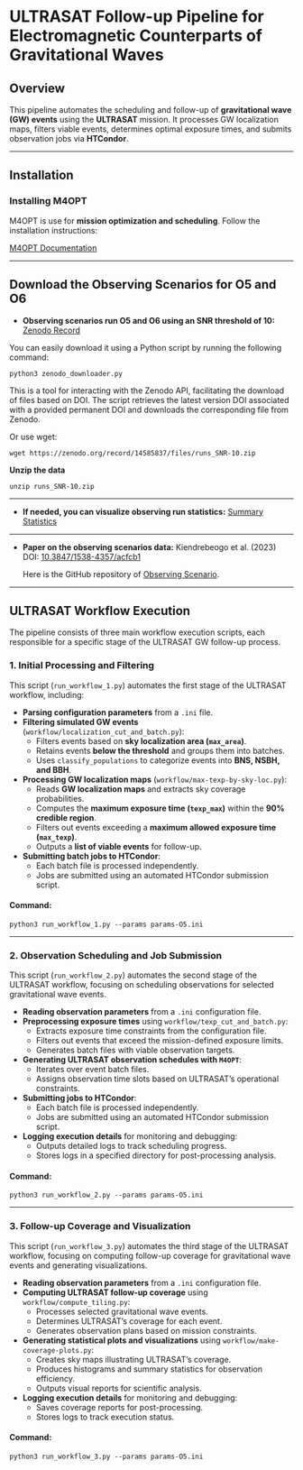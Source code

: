 # ULTRASAT Follow-up Pipeline for Electromagnetic Counterparts of Gravitational Waves


## Overview
This pipeline automates the scheduling and follow-up of **gravitational wave (GW) events** using the **ULTRASAT** mission. It processes GW localization maps, filters viable events, determines optimal exposure times, and submits observation jobs via **HTCondor**.

---
## Installation

### Installing M4OPT
M4OPT is use for **mission optimization and scheduling**.
Follow the installation instructions:

[M4OPT Documentation](doc/index.md)

---
## **Download the Observing Scenarios for O5 and O6**

- **Observing scenarios run O5 and O6 using an SNR threshold of 10:**
  [Zenodo Record](https://zenodo.org/records/14585837)

You can easily download it using a Python script by running the following command:

```
python3 zenodo_downloader.py
```
This is a tool for interacting with the Zenodo API, facilitating the download of files based on DOI. The script retrieves the latest version DOI associated with a provided permanent DOI and downloads the corresponding file from Zenodo.

Or use wget:

```
wget https://zenodo.org/record/14585837/files/runs_SNR-10.zip
```

**Unzip the data**

```
unzip runs_SNR-10.zip
```
---
- **If needed, you can visualize observing run statistics:**
  [Summary Statistics](doc/summary.rst)
---

- **Paper on the observing scenarios data:**
  Kiendrebeogo et al. (2023)
  DOI: [10.3847/1538-4357/acfcb1](https://iopscience.iop.org/article/10.3847/1538-4357/acfcb1)

  Here is the GitHub repository of [Observing Scenario](https://github.com/lpsinger/observing-scenarios-simulations).

---
## ULTRASAT Workflow Execution

The pipeline consists of three main workflow execution scripts, each responsible for a specific stage of the ULTRASAT GW follow-up process.

### **1. Initial Processing and Filtering**
This script (`run_workflow_1.py`) automates the first stage of the ULTRASAT workflow, including:
- **Parsing configuration parameters** from a `.ini` file.
- **Filtering simulated GW events** (`workflow/localization_cut_and_batch.py`):
  - Filters events based on **sky localization area (`max_area`)**.
  - Retains events **below the threshold** and groups them into batches.
  - Uses `classify_populations` to categorize events into **BNS, NSBH, and BBH**.
- **Processing GW localization maps** (`workflow/max-texp-by-sky-loc.py`):
  - Reads **GW localization maps** and extracts sky coverage probabilities.
  - Computes the **maximum exposure time (`texp_max`)** within the **90% credible region**.
  - Filters out events exceeding a **maximum allowed exposure time (`max_texp`)**.
  - Outputs a **list of viable events** for follow-up.
- **Submitting batch jobs to HTCondor**:
  - Each batch file is processed independently.
  - Jobs are submitted using an automated HTCondor submission script.

#### **Command:**
```
python3 run_workflow_1.py --params params-O5.ini
```
---
### **2. Observation Scheduling and Job Submission**
This script (`run_workflow_2.py`) automates the second stage of the ULTRASAT workflow, focusing on scheduling observations for selected gravitational wave events.

- **Reading observation parameters** from a `.ini` configuration file.
- **Preprocessing exposure times** using `workflow/texp_cut_and_batch.py`:
  - Extracts exposure time constraints from the configuration file.
  - Filters out events that exceed the mission-defined exposure limits.
  - Generates batch files with viable observation targets.
- **Generating ULTRASAT observation schedules with `M4OPT`**:
  - Iterates over event batch files.
  - Assigns observation time slots based on ULTRASAT’s operational constraints.
- **Submitting jobs to HTCondor**:
  - Each batch file is processed independently.
  - Jobs are submitted using an automated HTCondor submission script.
- **Logging execution details** for monitoring and debugging:
  - Outputs detailed logs to track scheduling progress.
  - Stores logs in a specified directory for post-processing analysis.

#### **Command:**
```
python3 run_workflow_2.py --params params-O5.ini
```

---
### **3. Follow-up Coverage and Visualization**
This script (`run_workflow_3.py`) automates the third stage of the ULTRASAT workflow, focusing on computing follow-up coverage for gravitational wave events and generating visualizations.

- **Reading observation parameters** from a `.ini` configuration file.
- **Computing ULTRASAT follow-up coverage** using `workflow/compute_tiling.py`:
  - Processes selected gravitational wave events.
  - Determines ULTRASAT’s coverage for each event.
  - Generates observation plans based on mission constraints.
- **Generating statistical plots and visualizations** using `workflow/make-coverage-plots.py`:
  - Creates sky maps illustrating ULTRASAT’s coverage.
  - Produces histograms and summary statistics for observation efficiency.
  - Outputs visual reports for scientific analysis.
- **Logging execution details** for monitoring and debugging:
  - Saves coverage reports for post-processing.
  - Stores logs to track execution status.

#### **Command:**
```
python3 run_workflow_3.py --params params-O5.ini
```

